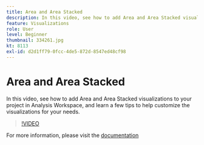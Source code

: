 ```yaml
---
title: Area and Area Stacked
description: In this video, see how to add Area and Area Stacked visualizations to your project in Analysis Workspace, and learn a few tips to help customize the visualizations for your needs.
feature: Visualizations
role: User
level: Beginner
thumbnail: 334261.jpg
kt: 8113
exl-id: d2d1ff79-0fcc-4de5-872d-8547ed48cf98
---
```

# Area and Area Stacked

In this video, see how to add Area and Area Stacked visualizations to your project in Analysis Workspace, and learn a few tips to help customize the visualizations for your needs.

>[!VIDEO](https://video.tv.adobe.com/v/334261/?quality=12&learn=on)

For more information, please visit the [documentation](https://experienceleague.adobe.com/docs/analytics/analyze/analysis-workspace/visualizations/area.html?lang=en#)
